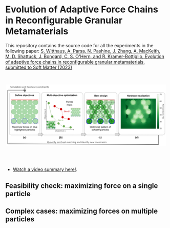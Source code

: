 # Evolution of Adaptive Force Chains in Reconfigurable Granular Metamaterials
This repository contains the source code for all the experiments in the following paper:
[S. Witthaus, A. Parsa, N. Pashine, J. Zhang, A. MacKeith, M. D. Shattuck, J. Bongard, C. S. O'Hern, and R. Kramer-Bottiglio, Evolution of adaptive force chains in reconfigurable granular metamaterials, submitted to Soft Matter (2023)](https://jamming.research.yale.edu/files/papers/chains.pdf)

</br>
<p align="center">
  <img src="https://github.com/AtoosaParsa/AdaptiveForceChains/blob/main/review.png"  width="500">
</p>
</br>
</br>

- [Watch a video summary here!](https://www.youtube.com/watch?v=YZ45mljl150).
## Feasibility check: maximizing force on a single particle

## Complex cases: maximizing forces on multiple particles
